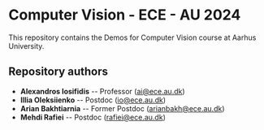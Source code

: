 # Computer Vision - ECE - AU 2024

This repository contains the Demos for Computer Vision course at Aarhus University.

## Repository authors
* __Alexandros Iosifidis__ -- Professor (ai@ece.au.dk)
* __Illia Oleksiienko__ -- Postdoc (io@ece.au.dk)
* __Arian Bakhtiarnia__ -- Former Postdoc (arianbakh@ece.au.dk)
* __Mehdi Rafiei__ -- Postdoc (rafiei@ece.au.dk)
